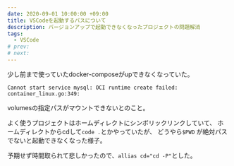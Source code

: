 ```yaml
---
date: 2020-09-01 10:00:00 +09:00
title: VSCodeを起動するパスについて
description: バージョンアップで起動できなくなったプロジェクトの問題解消
tags:
  - VSCode
# prev:
# next:
---
```


少し前まで使っていたdocker-composeがupできなくなっていた。
```
Cannot start service mysql: OCI runtime create failed: container_linux.go:349:
```
volumesの指定パスがマウントできないとのこと。

よく使うプロジェクトはホームディレクトにシンボリックリンクしていて、
ホームディレクトからcdして`code .`とかやっていたが、
どうやら`$PWD` が絶対パスでないと起動できなくなった様子。

予期せず時間取られて悲しかったので、`allias cd="cd -P"`とした。
